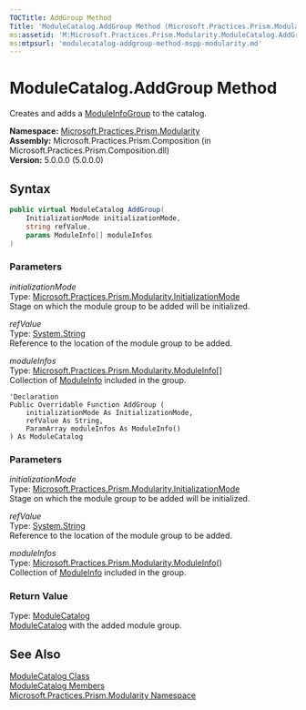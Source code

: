 ```yaml
---
TOCTitle: AddGroup Method
Title: 'ModuleCatalog.AddGroup Method (Microsoft.Practices.Prism.Modularity)'
ms:assetid: 'M:Microsoft.Practices.Prism.Modularity.ModuleCatalog.AddGroup(Microsoft.Practices.Prism.Modularity.InitializationMode,System.String,Microsoft.Practices.Prism.Modularity.ModuleInfo[])'
ms:mtpsurl: 'modulecatalog-addgroup-method-mspp-modularity.md'
---
```


# ModuleCatalog.AddGroup Method

Creates and adds a [ModuleInfoGroup](/patterns-practices/reference/moduleinfogroup-class-mspp-modularity) to the catalog.

**Namespace:** [Microsoft.Practices.Prism.Modularity](/patterns-practices/reference/mspp-modularity-namespace)<br/>
**Assembly:** Microsoft.Practices.Prism.Composition (in Microsoft.Practices.Prism.Composition.dll)<br/>
**Version:** 5.0.0.0 (5.0.0.0)

## Syntax

```C#
public virtual ModuleCatalog AddGroup(
	InitializationMode initializationMode,
	string refValue,
	params ModuleInfo[] moduleInfos
)
```

### Parameters

*initializationMode*  
Type: [Microsoft.Practices.Prism.Modularity.InitializationMode](/patterns-practices/reference/initializationmode-enumeration-mspp-modularity)  
Stage on which the module group to be added will be initialized.

*refValue*  
Type: [System.String](http://msdn.microsoft.com/en-us/library/s1wwdcbf)  
Reference to the location of the module group to be added.

*moduleInfos*  
Type: [Microsoft.Practices.Prism.Modularity.ModuleInfo](/patterns-practices/reference/moduleinfo-class-mspp-modularity)[]  
Collection of [ModuleInfo](/patterns-practices/reference/moduleinfo-class-mspp-modularity) included in the group.


```VB
'Declaration
Public Overridable Function AddGroup ( 
	initializationMode As InitializationMode,
	refValue As String,
	ParamArray moduleInfos As ModuleInfo()
) As ModuleCatalog
```

### Parameters

*initializationMode*  
Type: [Microsoft.Practices.Prism.Modularity.InitializationMode](/patterns-practices/reference/initializationmode-enumeration-mspp-modularity)  
Stage on which the module group to be added will be initialized.

*refValue*  
Type: [System.String](http://msdn.microsoft.com/en-us/library/s1wwdcbf)  
Reference to the location of the module group to be added.

*moduleInfos*  
Type: [Microsoft.Practices.Prism.Modularity.ModuleInfo](/patterns-practices/reference/moduleinfo-class-mspp-modularity)()  
Collection of [ModuleInfo](/patterns-practices/reference/moduleinfo-class-mspp-modularity) included in the group.

### Return Value

Type: [ModuleCatalog](/patterns-practices/reference/modulecatalog-class-mspp-modularity)  
[ModuleCatalog](/patterns-practices/reference/modulecatalog-class-mspp-modularity) with the added module group.

## See Also

[ModuleCatalog Class](/patterns-practices/reference/modulecatalog-class-mspp-modularity)<br/>
[ModuleCatalog Members](/patterns-practices/reference/modulecatalog-members-mspp-modularity)<br/>
[Microsoft.Practices.Prism.Modularity Namespace](/patterns-practices/reference/mspp-modularity-namespace)<br/>

